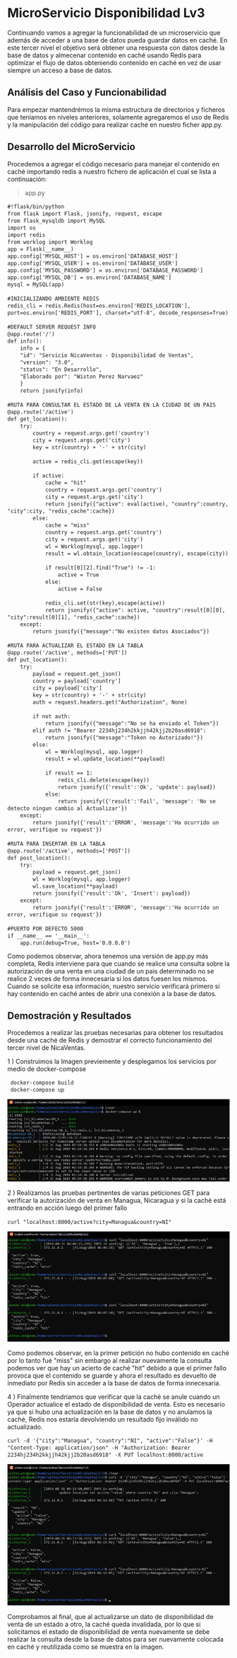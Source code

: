 # MicroServicio Disponibilidad Lv3
Continuando vamos a agregar la funcionabilidad de un microservicio que además de acceder a una base de datos pueda guardar datos en caché. En este tercer nivel el objetivo será obtener una respuesta con datos desde la base de datos y almecenar contenido en caché usando Redis para optimizar el flujo de datos obteniendo contenido en caché en vez de usar siempre un acceso a base de datos. 
## Análisis del Caso y Funcionabilidad
Para empezar mantendrémos la misma estructura de directorios y ficheros que teníamos en niveles anteriores, solamente agregaremos el uso de Redis y la manipulación del código para realizar caché en nuestro ficher app.py.

## Desarrollo del MicroServicio

Procedemos a agregar el código necesario para manejar el contenido en caché importando redis a nuestro fichero de aplicación el cual se lista a continuación:

> app.py

    #!flask/bin/python
    from flask import Flask, jsonify, request, escape
    from flask_mysqldb import MySQL
    import os
    import redis
    from worklog import Worklog
    app = Flask(__name__)
    app.config['MYSQL_HOST'] = os.environ['DATABASE_HOST']
    app.config['MYSQL_USER'] = os.environ['DATABASE_USER']
    app.config['MYSQL_PASSWORD'] = os.environ['DATABASE_PASSWORD']
    app.config['MYSQL_DB'] = os.environ['DATABASE_NAME']
    mysql = MySQL(app)
    
    #INICIALIZANDO AMBIENTE REDIS
    redis_cli = redis.Redis(host=os.environ['REDIS_LOCATION'], port=os.environ['REDIS_PORT'], charset="utf-8", decode_responses=True)
    
    #DEFAULT SERVER REQUEST INFO
    @app.route('/')
    def info():
        info = {
        "id": "Servicio NicaVentas - Disponibilidad de Ventas",
        "version": "3.0",
        "status": "En Desarrollo",
        "Elaborado por": "Wiston Perez Narvaez"
        }
        return jsonify(info)
    
    #RUTA PARA CONSULTAR EL ESTADO DE LA VENTA EN LA CIUDAD DE UN PAIS
    @app.route('/active')
    def get_location():
        try:
            country = request.args.get('country')
            city = request.args.get('city')
            key = str(country) + '-' + str(city)
    
            active = redis_cli.get(escape(key))
    
            if active:
                cache = "hit"
                country = request.args.get('country')
                city = request.args.get('city')
                return jsonify({"active": eval(active), "country":country, "city":city, "redis_cache":cache})
            else:
                cache = "miss"
                country = request.args.get('country')
                city = request.args.get('city')
                wl = Worklog(mysql, app.logger)
                result = wl.obtain_location(escape(country), escape(city))
    
                if result[0][2].find("True") != -1:
                    active = True
                else:
                    active = False
    
                redis_cli.set(str(key),escape(active))
                return jsonify({"active": active, "country":result[0][0], "city":result[0][1], "redis_cache":cache})
        except:
            return jsonify({"message":"No existen datos Asociados"})
    
    #RUTA PARA ACTUALIZAR EL ESTADO EN LA TABLA
    @app.route('/active', methods=['PUT'])
    def put_location():
        try:
            payload = request.get_json()
            country = payload['country']
            city = payload['city']
            key = str(country) + '-' + str(city)
            auth = request.headers.get("Authorization", None)
    
            if not auth:
                return jsonify({"message":"No se ha enviado el Token"})
            elif auth != "Bearer 2234hj234h2kkjjh42kjj2b20asd6918":
                return jsonify({"message":"Token no Autorizado!"})
            else:
                wl = Worklog(mysql, app.logger)
                result = wl.update_location(**payload)
    
                if result == 1:
                    redis_cli.delete(escape(key))
                    return jsonify({'result':'Ok', 'update': payload})
                else:
                    return jsonify({'result':'Fail', 'message': 'No se detecto ningun cambio al Actualizar'})
        except:
            return jsonify({'result':'ERROR', 'message':'Ha ocurrido un error, verifique su request'})
    
    #RUTA PARA INSERTAR EN LA TABLA
    @app.route('/active', methods=['POST'])
    def post_location():
        try:
            payload = request.get_json()
            wl = Worklog(mysql, app.logger)
            wl.save_location(**payload)
            return jsonify({'result':'Ok', 'Insert': payload})
        except:
            return jsonify({'result':'ERROR', 'message':'Ha ocurrido un error, verifique su request'})
    
    #PUERTO POR DEFECTO 5000
    if __name__ == '__main__':
        app.run(debug=True, host='0.0.0.0')

Como podemos observar, ahora tenemos una versión de app.py más completa, Redis interviene para que cuando se realice una consulta sobre la autorización de una venta en una ciudad de un pais determinado no se realice 2 veces de forma innecesaria si los datos fuesen los mismos. Cuando se solicite esa información, nuestro servicio verificará primero si hay contenido en caché antes de abrir una conexión a la base de datos.

## Demostración y Resultados

Procedemos a realizar las pruebas necesarias para obtener los resultados desde una caché de Redis y demostrar el correcto funcionamiento del tercer nivel de NicaVentas.

 1 ) Construimos la Imagen previemente y desplegamos los servicios por medio de docker-compose
 
     docker-compose build
     docker-compose up

![enter image description here](https://raw.githubusercontent.com/wistonmiguel/NicaVentas-img/master/13.jpg)
 
 2 ) Realizamos las pruebas pertinentes de varias peticiones GET para verificar la autorización de venta en Managua, Nicaragua y si la caché está entrando en acción luego del primer fallo

`curl "localhost:8000/active?city=Managua&country=NI"`

![enter image description here](https://raw.githubusercontent.com/wistonmiguel/NicaVentas-img/master/14.jpg)

Como podemos observar, en la primer petición no hubo contenido en caché por lo tanto fué "miss" sin embargo al realizar nuevamente la consulta podemos ver que hay un acierto de caché "hit" debido a que el primer fallo provoca que el contenido se guarde y ahora el resultado es devuelto de inmediato por Redis sin acceder a la base de datos de forma innecesaria.

4 ) Finalmente tendriamos que verificar que la caché se anule cuando un Operador actualice el estado de disponibilidad de venta. Esto es necesario ya que si hubo una actualización en la base de datos y no anulamos la caché, Redis nos estaría devolviendo un resultado fijo inválido no actualizado.

    curl -d '{"city":"Managua", "country":"NI", "active":"False"}' -H "Content-Type: application/json" -H "Authorization: Bearer 2234hj234h2kkjjh42kjj2b20asd6918" -X PUT localhost:8000/active

![enter image description here](https://raw.githubusercontent.com/wistonmiguel/NicaVentas-img/master/15.jpg)

Comprobamos al final, que al actualizarse un dato de disponibilidad de venta de un estado a otro, la caché queda invalidada, por lo que si solicitamos el estado de disponibilidad de venta nuevamente se debe realizar la consulta desde la base de datos para ser nuevamente colocada en caché y reutilizada como se muestra en la imagen.
